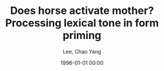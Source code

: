 ---
layout: post
title: Does horse activate mother? Processing lexical tone in form priming

date: 1996-01-01 00:00
author: Lee, Chao Yang
tags: ["form priming","lexical tone","mandarin","spoken word recognition"]
journal: Language and Speech

link: https://doi.org/10.1177/00238309070500010501

year: 2007
---